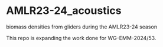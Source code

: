 # AMLR23-24_acoustics
biomass densities from gliders during the AMLR23-24 season

This repo is expanding the work done for WG-EMM-2024/53. 
